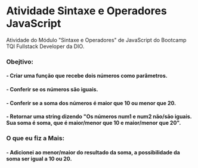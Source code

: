 # Atividade Sintaxe e Operadores JavaScript
Atividade do Módulo "Sintaxe e Operadores" de JavaScript do Bootcamp TQI Fullstack Developer da DIO.

### Obejtivo:
#### - Criar uma função que recebe dois números como parâmetros.
#### - Conferir se os números são iguais.
#### - Conferir se a soma dos números é maior que 10 ou menor que 20.
#### - Retornar uma string dizendo "Os números num1 e num2 não/são iguais. Sua soma é soma, que é maior/menor que 10 e maior/menor que 20".

### O que eu fiz a Mais:
#### - Adicionei ao menor/maior do resultado da soma, a possibilidade da soma ser igual a 10 ou 20.
